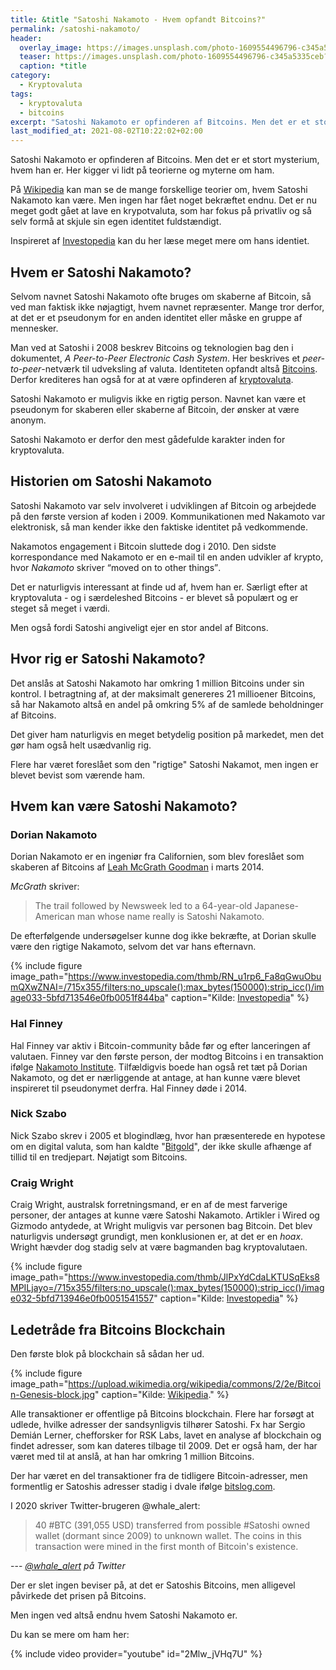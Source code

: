 ```yaml
---
title: &title "Satoshi Nakamoto - Hvem opfandt Bitcoins?"
permalink: /satoshi-nakamoto/
header:
  overlay_image: https://images.unsplash.com/photo-1609554496796-c345a5335ceb?ixid=MnwxMjA3fDB8MHxwaG90by1wYWdlfHx8fGVufDB8fHx8&ixlib=rb-1.2.1&auto=format&fit=crop&h=600&w=1200&q=10
  teaser: https://images.unsplash.com/photo-1609554496796-c345a5335ceb?ixid=MnwxMjA3fDB8MHxwaG90by1wYWdlfHx8fGVufDB8fHx8&ixlib=rb-1.2.1&auto=format&fit=crop&h=300&w=400&q=10
  caption: *title
category:
  - Kryptovaluta
tags:
  - kryptovaluta
  - bitcoins
excerpt: "Satoshi Nakamoto er opfinderen af Bitcoins. Men det er et stort mysterium, hvem han er. Her kigger vi lidt på teorierne og myterne om ham."
last_modified_at: 2021-08-02T10:22:02+02:00
---
```


Satoshi Nakamoto er opfinderen af Bitcoins. Men det er et stort mysterium, hvem han er. Her kigger vi lidt på teorierne og myterne om ham.

På [Wikipedia](https://en.wikipedia.org/wiki/Satoshi_Nakamoto) kan man se de mange forskellige teorier om, hvem Satoshi Nakamoto kan være. Men ingen har fået noget bekræftet endnu. Det er nu meget godt gået at lave en krypotvaluta, som har fokus på privatliv og så selv formå at skjule sin egen identitet fuldstændigt.

Inspireret af [Investopedia](https://www.investopedia.com/terms/s/satoshi-nakamoto.asp) kan du her læse meget mere om hans identiet.

## Hvem er Satoshi Nakamoto?

Selvom navnet Satoshi Nakamoto ofte bruges om skaberne af Bitcoin, så ved man faktisk ikke nøjagtigt, hvem navnet repræsenter. Mange tror derfor, at det er et pseudonym for en anden identitet eller måske en gruppe af mennesker. 

Man ved at Satoshi i 2008 beskrev Bitcoins og teknologien bag den i dokumentet, _A Peer-to-Peer Electronic Cash System_. Her beskrives ​​et _peer-to-peer_-netværk til udveksling af valuta. Identiteten opfandt altså [Bitcoins](/bitcoins/). Derfor krediteres han også for at at være opfinderen af [kryptovaluta](/kryptovaluta/).

Satoshi Nakamoto er muligvis ikke en rigtig person. Navnet kan være et pseudonym for skaberen eller skaberne af Bitcoin, der ønsker at være anonym.

Satoshi Nakamoto er derfor den mest gådefulde karakter inden for kryptovaluta.

## Historien om Satoshi Nakamoto

Satoshi Nakamoto var selv involveret i udviklingen af Bitcoin og arbejdede på den første version af koden i 2009. Kommunikationen med Nakamoto var elektronisk, så man kender ikke den faktiske identitet på vedkommende.

Nakamotos engagement i Bitcoin sluttede dog i 2010. Den sidste korrespondance med Nakamoto er en e-mail til en anden udvikler af krypto, hvor <cite>Nakamoto</cite> skriver <q>moved on to other things</q>.

Det er naturligvis interessant at finde ud af, hvem han er. Særligt efter at kryptovaluta - og i særdeleshed Bitcoins - er blevet så populært og er steget så meget i værdi.

Men også fordi Satoshi angiveligt ejer en stor andel af Bitcons.

## Hvor rig er Satoshi Nakamoto?

Det anslås at Satoshi Nakamoto har omkring 1 million Bitcoins under sin kontrol. I betragtning af, at der maksimalt genereres 21 millioener Bitcoins, så har Nakamoto altså en andel på omkring 5% af de samlede beholdninger af Bitcoins.

Det giver ham naturligvis en meget betydelig position på markedet, men det gør ham også helt usædvanlig rig.

Flere har været foreslået som den "rigtige" Satoshi Nakamot, men ingen er blevet bevist som værende ham.

## Hvem kan være Satoshi Nakamoto?

### Dorian Nakamoto

Dorian Nakamoto er en ingeniør fra Californien, som blev foreslået som skaberen af Bitcoins af [Leah McGrath Goodman](https://www.newsweek.com/2014/03/14/face-behind-bitcoin-247957.html) i marts 2014. 

<cite>McGrath</cite> skriver:

> The trail followed by Newsweek led to a 64-year-old Japanese-American man whose name really is Satoshi Nakamoto.

De efterfølgende undersøgelser kunne dog ikke bekræfte, at Dorian skulle være den rigtige Nakamoto, selvom det var hans efternavn.

{% include figure image_path="https://www.investopedia.com/thmb/RN_u1rp6_Fa8qGwuObumQXwZNAI=/715x355/filters:no_upscale():max_bytes(150000):strip_icc()/image033-5bfd713546e0fb0051f844ba" caption="Kilde: [Investopedia](https://www.investopedia.com/terms/s/satoshi-nakamoto.asp)" %}

### Hal Finney

Hal Finney var aktiv i Bitcoin-community både før og efter lanceringen af valutaen. Finney var den første person, der modtog Bitcoins i en transaktion ifølge [Nakamoto Institute](https://nakamotoinstitute.org/finney/). Tilfældigvis boede han også ret tæt på Dorian Nakamoto, og det er nærliggende at antage, at han kunne være blevet inspireret til pseudonymet derfra. Hal Finney døde i 2014.

### Nick Szabo

Nick Szabo skrev i 2005 et blogindlæg, hvor han præsenterede en hypotese om en digital valuta, som han kaldte "[Bitgold](http://unenumerated.blogspot.com/2005/12/bit-gold.html)", der ikke skulle afhænge af tillid til en tredjepart. Nøjatigt som Bitcoins.

### Craig Wright

Craig Wright, australsk forretningsmand, er en af de mest farverige personer, der antages at kunne være Satoshi Nakamoto. Artikler i Wired og Gizmodo antydede, at Wright muligvis var personen bag Bitcoin. Det blev naturligvis undersøgt grundigt, men konklusionen er, at det er en _hoax_. Wright hævder dog stadig selv at være bagmanden bag kryptovalutaen.

{% include figure image_path="https://www.investopedia.com/thmb/JlPxYdCdaLKTUSqEks8MPILjayo=/715x355/filters:no_upscale():max_bytes(150000):strip_icc()/image032-5bfd713946e0fb0051541557" caption="Kilde: [Investopedia](https://www.investopedia.com/terms/s/satoshi-nakamoto.asp)" %}

## Ledetråde fra Bitcoins Blockchain

Den første blok på blockchain så sådan her ud.

{% include figure image_path="https://upload.wikimedia.org/wikipedia/commons/2/2e/Bitcoin-Genesis-block.jpg" caption="Kilde: [Wikipedia](https://en.wikipedia.org/wiki/Satoshi_Nakamoto)." %}

Alle transaktioner er offentlige på Bitcoins blockchain. Flere har forsøgt at udlede, hvilke adresser der sandsynligvis tilhører Satoshi. Fx har Sergio Demián Lerner, chefforsker for RSK Labs, lavet en analyse af blockchain og findet adresser, som kan dateres tilbage til 2009. Det er også ham, der har været med til at anslå, at han har omkring 1 million Bitcoins.

Der har været en del transaktioner fra de tidligere Bitcoin-adresser, men formentlig er Satoshis adresser stadig i dvale ifølge [bitslog.com](https://bitslog.com/2013/04/17/the-well-deserved-fortune-of-satoshi-nakamoto/).

I 2020 skriver Twitter-brugeren @whale_alert:

> 40 #BTC (391,055 USD) transferred from possible #Satoshi owned wallet (dormant since 2009) to unknown wallet. The coins in this transaction were mined in the first month of Bitcoin's existence.

--- <cite>[@whale_alert](https://twitter.com/whale_alert/status/1263120977849978880?lang=en) på Twitter</cite>

Der er slet ingen beviser på, at det er Satoshis Bitcoins, men alligevel påvirkede det prisen på Bitcoins.

Men ingen ved altså endnu hvem Satoshi Nakamoto er.

Du kan se mere om ham her:

{% include video provider="youtube" id="2Mlw_jVHq7U" %}
